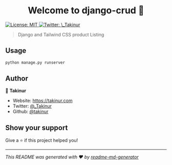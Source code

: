 <h1 align="center">Welcome to django-crud 👋</h1>
<p>
  <a href="#" target="_blank">
    <img alt="License: MIT" src="https://img.shields.io/badge/License-MIT-yellow.svg" />
  </a>
  <a href="https://twitter.com/_Takinur" target="_blank">
    <img alt="Twitter: \_Takinur" src="https://img.shields.io/twitter/follow/\_Takinur.svg?style=social" />
  </a>
</p>

> Django and Tailwind CSS product Listing

## Usage

```sh
python manage.py runserver
```

## Author

👤 **Takinur**

* Website: https://takinur.com
* Twitter: [@\_Takinur](https://twitter.com/_Takinur)
* Github: [@takinur](https://github.com/takinur)

## Show your support

Give a ⭐️ if this project helped you!

***
_This README was generated with ❤️ by [readme-md-generator](https://github.com/kefranabg/readme-md-generator)_
